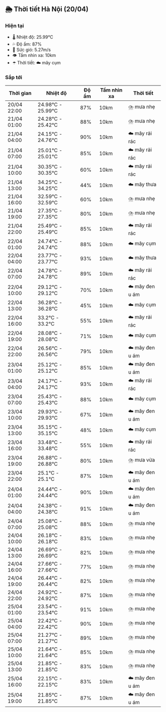 ## 🌦️ Thời tiết Hà Nội (20/04)

### Hiện tại

- 🌡️ Nhiệt độ: 25.99℃
- 💦 Độ ẩm: 87%
- 💨 Sức gió: 5.27m/s
- 👁️ Tầm nhìn xa: 10km
- ☂️ Thời tiết: ☁️ mây cụm

### Sắp tới

| Thời gian | Nhiệt độ | Độ ẩm | Tầm nhìn xa | Thời tiết |
| --- | --- | --- | --- | --- |
| 20/04 22:00 | 24.98℃ - 25.99℃ | 87% | 10km | ⛈️ mưa nhẹ |
| 21/04 01:00 | 24.28℃ - 25.42℃ | 88% | 10km | ⛈️ mưa nhẹ |
| 21/04 04:00 | 24.15℃ - 24.76℃ | 90% | 10km | ☁️ mây rải rác |
| 21/04 07:00 | 25.01℃ - 25.01℃ | 85% | 10km | ☁️ mây rải rác |
| 21/04 10:00 | 30.35℃ - 30.35℃ | 60% | 10km | ☁️ mây rải rác |
| 21/04 13:00 | 34.25℃ - 34.25℃ | 44% | 10km | ☁️ mây thưa |
| 21/04 16:00 | 32.59℃ - 32.59℃ | 60% | 10km | ⛈️ mưa nhẹ |
| 21/04 19:00 | 27.35℃ - 27.35℃ | 80% | 10km | ⛈️ mưa nhẹ |
| 21/04 22:00 | 25.49℃ - 25.49℃ | 85% | 10km | ☁️ mây rải rác |
| 22/04 01:00 | 24.74℃ - 24.74℃ | 88% | 10km | ☁️ mây cụm |
| 22/04 04:00 | 23.77℃ - 23.77℃ | 93% | 10km | ☁️ mây thưa |
| 22/04 07:00 | 24.78℃ - 24.78℃ | 89% | 10km | ☁️ mây rải rác |
| 22/04 10:00 | 29.12℃ - 29.12℃ | 70% | 10km | ☁️ mây đen u ám |
| 22/04 13:00 | 36.28℃ - 36.28℃ | 45% | 10km | ☁️ mây cụm |
| 22/04 16:00 | 33.2℃ - 33.2℃ | 55% | 10km | ☁️ mây rải rác |
| 22/04 19:00 | 28.08℃ - 28.08℃ | 71% | 10km | ☁️ mây cụm |
| 22/04 22:00 | 26.56℃ - 26.56℃ | 79% | 10km | ☁️ mây đen u ám |
| 23/04 01:00 | 25.12℃ - 25.12℃ | 85% | 10km | ☁️ mây đen u ám |
| 23/04 04:00 | 24.17℃ - 24.17℃ | 93% | 10km | ☁️ mây rải rác |
| 23/04 07:00 | 25.43℃ - 25.43℃ | 88% | 10km | ☁️ mây cụm |
| 23/04 10:00 | 29.93℃ - 29.93℃ | 67% | 10km | ☁️ mây đen u ám |
| 23/04 13:00 | 35.15℃ - 35.15℃ | 48% | 10km | ☁️ mây cụm |
| 23/04 16:00 | 33.48℃ - 33.48℃ | 55% | 10km | ☁️ mây rải rác |
| 23/04 19:00 | 26.88℃ - 26.88℃ | 80% | 10km | ⛈️ mưa vừa |
| 23/04 22:00 | 25.1℃ - 25.1℃ | 87% | 10km | ☁️ mây đen u ám |
| 24/04 01:00 | 24.44℃ - 24.44℃ | 90% | 10km | ☁️ mây đen u ám |
| 24/04 04:00 | 24.38℃ - 24.38℃ | 91% | 10km | ☁️ mây đen u ám |
| 24/04 07:00 | 25.08℃ - 25.08℃ | 88% | 10km | ⛈️ mưa nhẹ |
| 24/04 10:00 | 26.18℃ - 26.18℃ | 83% | 10km | ⛈️ mưa nhẹ |
| 24/04 13:00 | 26.69℃ - 26.69℃ | 82% | 10km | ⛈️ mưa nhẹ |
| 24/04 16:00 | 27.66℃ - 27.66℃ | 77% | 10km | ⛈️ mưa nhẹ |
| 24/04 19:00 | 26.44℃ - 26.44℃ | 82% | 10km | ⛈️ mưa nhẹ |
| 24/04 22:00 | 24.92℃ - 24.92℃ | 87% | 10km | ⛈️ mưa nhẹ |
| 25/04 01:00 | 23.54℃ - 23.54℃ | 91% | 10km | ⛈️ mưa nhẹ |
| 25/04 04:00 | 22.42℃ - 22.42℃ | 90% | 10km | ⛈️ mưa nhẹ |
| 25/04 07:00 | 21.27℃ - 21.27℃ | 89% | 10km | ⛈️ mưa nhẹ |
| 25/04 10:00 | 21.64℃ - 21.64℃ | 85% | 10km | ⛈️ mưa nhẹ |
| 25/04 13:00 | 21.85℃ - 21.85℃ | 83% | 10km | ⛈️ mưa nhẹ |
| 25/04 16:00 | 22.15℃ - 22.15℃ | 83% | 10km | ☁️ mây đen u ám |
| 25/04 19:00 | 21.85℃ - 21.85℃ | 87% | 10km | ☁️ mây đen u ám |
